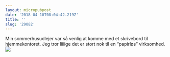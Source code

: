 ```yaml
---
layout: micropubpost
date: '2018-04-10T08:04:42.219Z'
title: ''
slug: '29082'
---
```

Min sommerhusudlejer var så venlig at komme med et skrivebord til hjemmekontoret. Jeg tror liiiige det er stort nok til en “papirløs” virksomhed. ![](http://mathiasaggerbo.dk/assets/IMG_2486.png)
